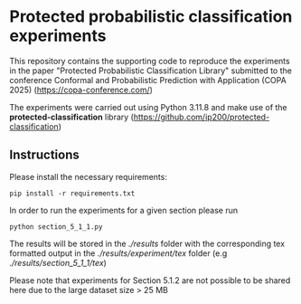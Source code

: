 # Protected probabilistic classification experiments

This repository contains the supporting code to reproduce the experiments
in the paper "Protected Probabilistic Classification Library" submitted to the conference
Conformal and Probabilistic Prediction with Application (COPA 2025) (https://copa-conference.com/)

The experiments were carried out using Python 3.11.8 and make use of the **protected-classification** library
(https://github.com/ip200/protected-classification)
## Instructions

Please install the necessary requirements:

```commandline
pip install -r requirements.txt
```

In order to run the experiments for a given section please run

```commandline
python section_5_1_1.py
```

The results will be stored in the *./results* folder with the corresponding
tex formatted output in the *./results/experiment/tex* folder (e.g *./results/section_5_1_1/tex*)

Please note that experiments for Section 5.1.2 are not possible to be shared here due to the large dataset size > 25 MB